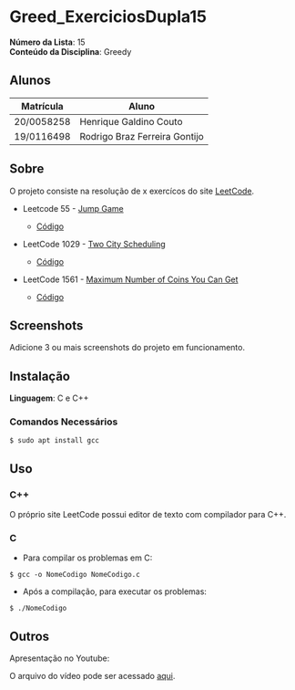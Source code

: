 # Greed_ExerciciosDupla15

**Número da Lista**: 15<br>
**Conteúdo da Disciplina**: Greedy<br>

## Alunos
|Matrícula | Aluno |
| -- | -- |
| 20/0058258  |  Henrique Galdino Couto |
| 19/0116498  |  Rodrigo Braz Ferreira Gontijo |

## Sobre 
O projeto consiste na resolução de x exercícos do site [LeetCode](https://leetcode.com/problemset/all/).

* Leetcode 55 - [Jump Game](https://leetcode.com/problems/jump-game/)
    * [Código](/55.cpp) 
    
* LeetCode 1029 - [Two City Scheduling](https://leetcode.com/problems/two-city-scheduling/)
    * [Código](/1029.cpp) 
    
* LeetCode 1561 - [Maximum Number of Coins You Can Get](https://leetcode.com/problems/two-city-scheduling/](https://leetcode.com/problems/maximum-number-of-coins-you-can-get/description/))
    * [Código](/1561.c) 

## Screenshots
Adicione 3 ou mais screenshots do projeto em funcionamento.

## Instalação 
**Linguagem**: C e C++<br>

### **Comandos Necessários**
```
$ sudo apt install gcc
```
## Uso 

### C++

O próprio site LeetCode possui editor de texto com compilador para C++.
### C

* Para compilar os problemas em C:
```
$ gcc -o NomeCodigo NomeCodigo.c
```
* Após a compilação, para executar os problemas:
```
$ ./NomeCodigo
```
## Outros 

Apresentação no Youtube: 

O arquivo do vídeo pode ser acessado [aqui]().




